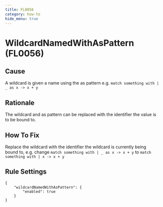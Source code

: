 ```yaml
---
title: FL0056
category: how-to
hide_menu: true
---
```


# WildcardNamedWithAsPattern (FL0056)

## Cause

A wildcard is given a name using the as pattern e.g. `match something with | _ as x -> x + y`

## Rationale

The wildcard and as pattern can be replaced with the identifier the value is to be bound to.

## How To Fix

Replace the wildcard with the identifier the wildcard is currently being bound to, e.g. change `match something with | _ as x -> x + y` to `match something with | x -> x + y`

## Rule Settings

    {
        "wildcardNamedWithAsPattern": {
            "enabled": true
        }
    }
